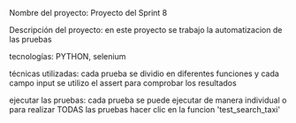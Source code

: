 Nombre del proyecto: Proyecto del Sprint 8

Descripción del proyecto: en este proyecto se trabajo la automatizacion de las pruebas 

tecnologías: PYTHON, selenium 

técnicas utilizadas: cada prueba se dividio en diferentes funciones y cada campo input se utilizo el assert para comprobar los resultados 

ejecutar las pruebas: cada prueba se puede ejecutar de manera individual o para realizar TODAS las pruebas hacer clic en la funcion 'test_search_taxi'